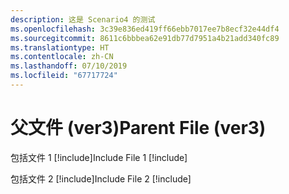 ```yaml
---
description: 这是 Scenario4 的测试
ms.openlocfilehash: 3c39e836ed419ff66ebb7017ee7b8ecf32e44df4
ms.sourcegitcommit: 8611c6bbbea62e91db77d7951a4b21add340fc89
ms.translationtype: HT
ms.contentlocale: zh-CN
ms.lasthandoff: 07/10/2019
ms.locfileid: "67717724"
---
```

# <a name="parent-file-ver3"></a><span data-ttu-id="58424-102">父文件 (ver3)</span><span class="sxs-lookup"><span data-stu-id="58424-102">Parent File (ver3)</span></span>

<span data-ttu-id="58424-103">包括文件 1 [!include[](./includes/Scenario4_includeFile1.md)]</span><span class="sxs-lookup"><span data-stu-id="58424-103">Include File 1 [!include[](./includes/Scenario4_includeFile1.md)]</span></span>

<span data-ttu-id="58424-104">包括文件 2 [!include[](./includes/Scenario4_includeFile2.md)]</span><span class="sxs-lookup"><span data-stu-id="58424-104">Include File 2 [!include[](./includes/Scenario4_includeFile2.md)]</span></span>
